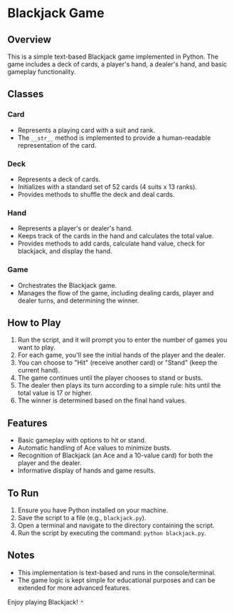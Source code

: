 # Blackjack Game

## Overview

This is a simple text-based Blackjack game implemented in Python. The game includes a deck of cards, a player's hand, a dealer's hand, and basic gameplay functionality.

## Classes

### Card

- Represents a playing card with a suit and rank.
- The `__str__` method is implemented to provide a human-readable representation of the card.

### Deck

- Represents a deck of cards.
- Initializes with a standard set of 52 cards (4 suits x 13 ranks).
- Provides methods to shuffle the deck and deal cards.

### Hand

- Represents a player's or dealer's hand.
- Keeps track of the cards in the hand and calculates the total value.
- Provides methods to add cards, calculate hand value, check for blackjack, and display the hand.

### Game

- Orchestrates the Blackjack game.
- Manages the flow of the game, including dealing cards, player and dealer turns, and determining the winner.

## How to Play

1. Run the script, and it will prompt you to enter the number of games you want to play.
2. For each game, you'll see the initial hands of the player and the dealer.
3. You can choose to "Hit" (receive another card) or "Stand" (keep the current hand).
4. The game continues until the player chooses to stand or busts.
5. The dealer then plays its turn according to a simple rule: hits until the total value is 17 or higher.
6. The winner is determined based on the final hand values.

## Features

- Basic gameplay with options to hit or stand.
- Automatic handling of Ace values to minimize busts.
- Recognition of Blackjack (an Ace and a 10-value card) for both the player and the dealer.
- Informative display of hands and game results.

## To Run

1. Ensure you have Python installed on your machine.
2. Save the script to a file (e.g., `blackjack.py`).
3. Open a terminal and navigate to the directory containing the script.
4. Run the script by executing the command: `python blackjack.py`.

## Notes

- This implementation is text-based and runs in the console/terminal.
- The game logic is kept simple for educational purposes and can be extended for more advanced features.

Enjoy playing Blackjack! 🃏
